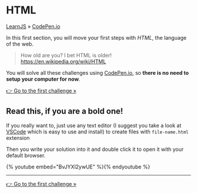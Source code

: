 # HTML

[LearnJS](../../../README.md) » [CodePen.io](../README.md)

In this first section, you will move your first steps with _HTML_, the
language of the web.

> How old are you? I bet HTML is older!  
> https://en.wikipedia.org/wiki/HTML

You will solve all these challenges using [CodePen.io][1], so
**there is no need to setup your computer for now**.

[👉 Go to the first challenge »][3]

## Read this, if you are a bold one!

If you really want to, just use any text editor (I suggest you
take a look at [VSCode][2] which is easy to use and install) to create
files with `file-name.html` extension

Then you write your solution into it and double click it to
open it with your default browser.

{% youtube embed="BvJYXl2ywUE" %}{% endyoutube %}

---

[👉 Go to the first challenge »][3]

[1]: https://codepen.io
[2]: https://code.visualstudio.com/
[3]: ./hello-world/README.md

